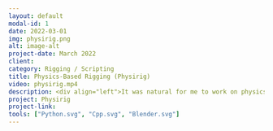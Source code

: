 ```yaml
---
layout: default
modal-id: 1
date: 2022-03-01
img: physirig.png
alt: image-alt
project-date: March 2022
client: 
category: Rigging / Scripting
title: Physics-Based Rigging (Physirig)
video: physirig.mp4
description: <div align="left">It was natural for me to work on physics-based rigging after developing some cases of geometry-based rigging!<br><br>Physirig is a physics-based rigging system made using Nvidia-PhysX. (It is the project that I'm currently working on.) Physirig works for any custom rig and provides collision detection, physical constraints, physics-based posing, and physical communication across characters and world objects. It would be extremely useful for animating multicharacter scenes(especially fighting scenes), animating complex character-object scenarios. Physirig also makes a huge impact on mechanical riggings; makes them precise, fast, and robust.<br><br>Currently, Physirig would be just available in blender but I'm planning to make the same structure for Maya.</div>
project: Physirig
project-link: 
tools: ["Python.svg", "Cpp.svg", "Blender.svg"]
---
```

